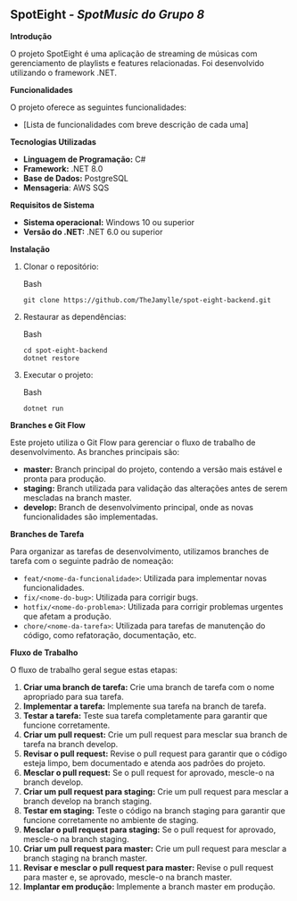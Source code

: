 ## **SpotEight *- SpotMusic do Grupo 8***

**Introdução**

O projeto SpotEight é uma aplicação de streaming de músicas com gerenciamento de playlists e features relacionadas. Foi desenvolvido utilizando o framework .NET.

**Funcionalidades**

O projeto oferece as seguintes funcionalidades:

-   [Lista de funcionalidades com breve descrição de cada uma]

**Tecnologias Utilizadas**

-   **Linguagem de Programação:** C#
-   **Framework:** .NET 8.0
-   **Base de Dados:** PostgreSQL
-   **Mensageria**: AWS SQS

**Requisitos de Sistema**

-   **Sistema operacional:** Windows 10 ou superior
-   **Versão do .NET:** .NET 6.0 ou superior

**Instalação**

1.  Clonar o repositório:
    
    Bash
    
    ```
    git clone https://github.com/TheJamylle/spot-eight-backend.git
    
    ```
    
    
2.  Restaurar as dependências:
    
    Bash
    
    ```
    cd spot-eight-backend
    dotnet restore
    
    ```
    
    
3.  Executar o projeto:
    
    Bash
    
    ```
    dotnet run
    
    ```
    

**Branches e Git Flow**

Este projeto utiliza o Git Flow para gerenciar o fluxo de trabalho de desenvolvimento. As branches principais são:

-   **master:** Branch principal do projeto, contendo a versão mais estável e pronta para produção.
-   **staging:** Branch utilizada para validação das alterações antes de serem mescladas na branch master.
-   **develop:** Branch de desenvolvimento principal, onde as novas funcionalidades são implementadas.

**Branches de Tarefa**

Para organizar as tarefas de desenvolvimento, utilizamos branches de tarefa com o seguinte padrão de nomeação:

-   `feat/<nome-da-funcionalidade>`: Utilizada para implementar novas funcionalidades.
-   `fix/<nome-do-bug>`: Utilizada para corrigir bugs.
-   `hotfix/<nome-do-problema>`: Utilizada para corrigir problemas urgentes que afetam a produção.
-   `chore/<nome-da-tarefa>`: Utilizada para tarefas de manutenção do código, como refatoração, documentação, etc.

**Fluxo de Trabalho**

O fluxo de trabalho geral segue estas etapas:

1.  **Criar uma branch de tarefa:** Crie uma branch de tarefa com o nome apropriado para sua tarefa.
2.  **Implementar a tarefa:** Implemente sua tarefa na branch de tarefa.
3.  **Testar a tarefa:** Teste sua tarefa completamente para garantir que funcione corretamente.
4.  **Criar um pull request:** Crie um pull request para mesclar sua branch de tarefa na branch develop.
5.  **Revisar o pull request:** Revise o pull request para garantir que o código esteja limpo, bem documentado e atenda aos padrões do projeto.
6.  **Mesclar o pull request:** Se o pull request for aprovado, mescle-o na branch develop.
7.  **Criar um pull request para staging:** Crie um pull request para mesclar a branch develop na branch staging.
8.  **Testar em staging:** Teste o código na branch staging para garantir que funcione corretamente no ambiente de staging.
9.  **Mesclar o pull request para staging:** Se o pull request for aprovado, mescle-o na branch staging.
10.  **Criar um pull request para master:** Crie um pull request para mesclar a branch staging na branch master.
11.  **Revisar e mesclar o pull request para master:** Revise o pull request para master e, se aprovado, mescle-o na branch master.
12.  **Implantar em produção:** Implemente a branch master em produção.
